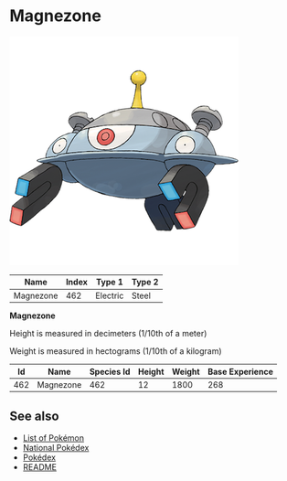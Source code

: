 # Magnezone


![Magnezone](images/462.png)

| **Name** | **Index** | **Type 1** | **Type 2** |
|----|----|----|----|
| Magnezone | 462 | Electric | Steel  |

**Magnezone** 


Height is measured in decimeters (1/10th of a meter)

Weight is measured in hectograms (1/10th of a kilogram)

| **Id** | **Name** | **Species Id** | **Height** | **Weight** | **Base Experience** |
|--------|----------|----------------|------------|------------|---------------------|
| 462 | Magnezone | 462 | 12 | 1800 | 268 |


## See also

- [List of Pokémon](../pokemon.md)
- [National Pokédex](../national_pokedex.md)
- [Pokédex](../pokedex.md)
- [README](../README.md)
